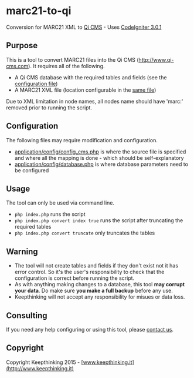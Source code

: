 # marc21-to-qi
Conversion for MARC21 XML to [Qi CMS](www.qi-cms.com) - Uses [CodeIgniter 3.0.1](http://www.codeigniter.com)

Purpose
----------
This is a tool to convert MARC21 files into the Qi CMS (http://www.qi-cms.com). It requires all of the following.

 - A Qi CMS database with the required tables and fields (see the [configuration file](application/config/convert_config.php))
 - A MARC21 XML file (location configurable in the [same file](application/config/convert_config.php))

Due to XML limitation in node names, all nodes name should have 'marc:' removed prior to running the script.

Configuration
----------------
The following files may require modification and configuration.

 - [application/config/config_cms.php](application/config/config_cms.php) is where the source file is specified and where all the mapping is done - which should be self-explanatory
 - [application/config/database.php](application/config/database.php) is where database parameters need to be configured

Usage
-------
The tool can only be used via command line.

 - <code>php index.php</code> runs the script
 - <code>php index.php convert index true</code> runs the script after truncating the required tables
 - <code>php index.php convert truncate</code> only truncates the tables

Warning
-------
- The tool will not create tables and fields if they don't exist not it has error control. So it's the user's responsibility to check that the configuration is correct before running the script.
- As with anything making changes to a database, this tool __may corrupt your data__. Do make sure __you make a full backup__ before any use. 
- Keepthinking will not accept any responsibility for misues or data loss.

Consulting
----------
If you need any help configuring or using this tool, please [contact us](mailto:info@keepthinking.it).

Copyright
------------
Copyright Keepthinking 2015 - [www.keepthinking.it](http://www.keepthinking.it)
